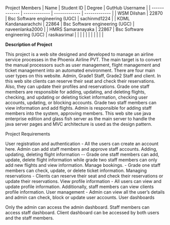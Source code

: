 Project Members
| Name          | Student ID    | Degree        | GutHub Username |
| ------------- | ------------- | ------------- | -------------   |
|   WSM Dilshan            | 22870              |   Bsc Software engineering (UGC)            |         sachinmd1224        |
|         KDML Kandanaarachchi      |      22864         |        Bsc Software engineering (UGC)       |        naveenlanka2000         |
|        HMRS Samaranayaka       |       22867        |         Bsc Software engineering (UGC)      |        rasikasrimal         |
|               |               |               |                 |
|               |               |               |                 |

**Description of Project**

This project is a web site designed and developed to manage an airline service processes in the Phoenix Airline PVT. The main target is to convert the manual processors such as user management, flight management and ticket management into an automated environment. There are four main user types on this website. Admin, Grade1 Staff, Grade2 Staff and client. In this web site clients can reserve their seat and check their reservations. Also, they can update their profiles and reservations. Grade one staff members are responsible for adding, updating, and deleting flights, checking, and updating or deleting ticket information, checking user accounts, updating, or blocking accounts. Grade two staff members can view information and add flights. Admin is responsible for adding staff members into the system, approving members. This web site use java enterprise edition and glass fish server as the main server to handle the java server pages and MVC architecture is used as the design pattern.

Project Requirements

User registration and authentication - All the users can create an account here.
Admin can add staff members and approve staff accounts.
Adding, updating, deleting flight information -- Grade one staff members can add, update, delete flight information while grade two staff members can only add new flights and view information.
Manage bookings. - Grade one staff members can check, update, or delete ticket information.
Managing reservations - Clients can reserve their seat and check their reservations or update their reservations.
View profile information - All users can view and update profile information. Additionally, staff members can view clients profile information.
User management - Admin can view all the user’s details and admin can check, block or update user accounts.
User dashboards

Only the admin can access the admin dashboard.
Staff members can access staff dashboard.
Client dashboard can be accessed by both users and the staff members.
